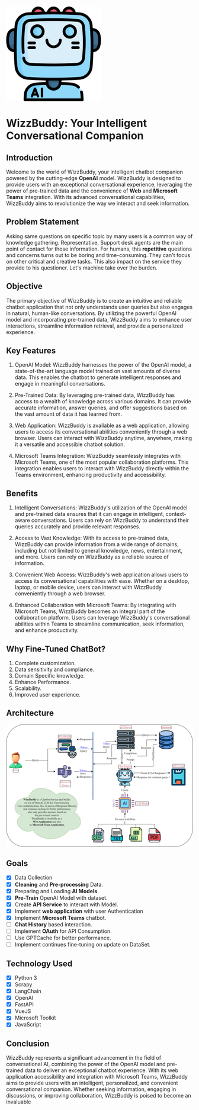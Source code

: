 ![MarineGEO circle logo](/ai.png "MarineGEO logo")
# WizzBuddy: Your Intelligent Conversational Companion

## Introduction

Welcome to the world of WizzBuddy, your intelligent chatbot companion powered by the cutting-edge **OpenAI** model.
WizzBuddy is designed to provide users with an exceptional conversational experience,
leveraging the power of pre-trained data and the convenience of 
**Web** and **Microsoft Teams** integration.
With its advanced conversational capabilities,
WizzBuddy aims to revolutionize the way we interact and seek information.

## Problem Statement
Asking same questions on specific topic by many users is a common way of knowledge gathering.
Representative, Support desk agents are the main point of contact for those information. 
For humans, this **repetitive** questions and concerns turns out to be boring and time-consuming.
They can't focus on other critical and creative tasks. This also impact on the service they provide to his questioner.
Let's machine take over the burden.

## Objective

The primary objective of WizzBuddy is to create an intuitive and reliable chatbot application that not only understands user queries but also engages in natural, human-like conversations. By utilizing the powerful OpenAI model and incorporating pre-trained data, WizzBuddy aims to enhance user interactions, streamline information retrieval, and provide a personalized experience.

## Key Features

1. OpenAI Model: WizzBuddy harnesses the power of the OpenAI model, a state-of-the-art language model trained on vast amounts of diverse data. This enables the chatbot to generate intelligent responses and engage in meaningful conversations.

2. Pre-Trained Data: By leveraging pre-trained data, WizzBuddy has access to a wealth of knowledge across various domains. It can provide accurate information, answer queries, and offer suggestions based on the vast amount of data it has learned from.

3. Web Application: WizzBuddy is available as a web application, allowing users to access its conversational abilities conveniently through a web browser. Users can interact with WizzBuddy anytime, anywhere, making it a versatile and accessible chatbot solution.

4. Microsoft Teams Integration: WizzBuddy seamlessly integrates with Microsoft Teams, one of the most popular collaboration platforms. This integration enables users to interact with WizzBuddy directly within the Teams environment, enhancing productivity and accessibility.

## Benefits

1. Intelligent Conversations: WizzBuddy's utilization of the OpenAI model and pre-trained data ensures that it can engage in intelligent, context-aware conversations. Users can rely on WizzBuddy to understand their queries accurately and provide relevant responses.

2. Access to Vast Knowledge: With its access to pre-trained data, WizzBuddy can provide information from a wide range of domains, including but not limited to general knowledge, news, entertainment, and more. Users can rely on WizzBuddy as a reliable source of information.

3. Convenient Web Access: WizzBuddy's web application allows users to access its conversational capabilities with ease. Whether on a desktop, laptop, or mobile device, users can interact with WizzBuddy conveniently through a web browser.

4. Enhanced Collaboration with Microsoft Teams: By integrating with Microsoft Teams, WizzBuddy becomes an integral part of the collaboration platform. Users can leverage WizzBuddy's conversational abilities within Teams to streamline communication, seek information, and enhance productivity.

## Why Fine-Tuned ChatBot?
1. Complete customization.
2. Data sensitivity and compliance.
3. Domain Specific knowledge.
4. Enhance Performance.
5. Scalability.
6. Improved user experience.

## Architecture

![MarineGEO circle logo](/WizzBuddy.drawio.png "MarineGEO logo")

## Goals
- [x] Data Collection
- [x] **Cleaning** and **Pre-processing** Data.
- [x] Preparing and Loading **AI Models**.
- [x] **Pre-Train** OpenAI Model with dataset.
- [x] Create **API Service** to interact with Model.
- [x] Implement **web application** with user Authentication
- [x] Implement **Microsoft Teams** chatbot.
- [ ] **Chat History** based interaction.
- [ ] Implement **OAuth** for API Consumption.
- [ ] Use GPTCache for better performance.
- [ ] Implement continues fine-tuning on update on DataSet.

## Technology Used
- [x] Python 3
- [x] Scrapy
- [x] LangChain
- [x] OpenAI
- [x] FastAPI
- [x] VueJS
- [x] Microsoft Toolkit
- [x] JavaScript

## Conclusion

WizzBuddy represents a significant advancement in the field of conversational AI, combining the power of the OpenAI model and pre-trained data to deliver an exceptional chatbot experience. With its web application accessibility and integration with Microsoft Teams, WizzBuddy aims to provide users with an intelligent, personalized, and convenient conversational companion. Whether seeking information, engaging in discussions, or improving collaboration, WizzBuddy is poised to become an invaluable




